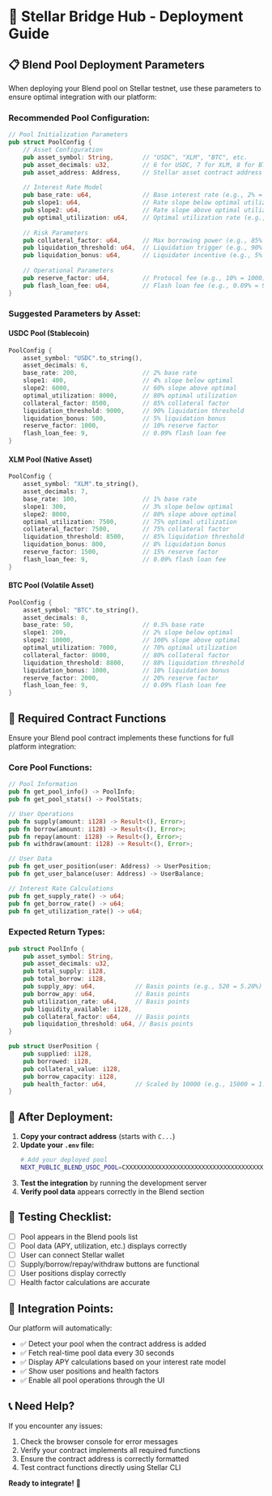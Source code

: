 # 🚀 Stellar Bridge Hub - Deployment Guide

## 📋 **Blend Pool Deployment Parameters**

When deploying your Blend pool on Stellar testnet, use these parameters to ensure optimal integration with our platform:

### **Recommended Pool Configuration:**

```rust
// Pool Initialization Parameters
pub struct PoolConfig {
    // Asset Configuration
    pub asset_symbol: String,        // "USDC", "XLM", "BTC", etc.
    pub asset_decimals: u32,         // 6 for USDC, 7 for XLM, 8 for BTC
    pub asset_address: Address,      // Stellar asset contract address
    
    // Interest Rate Model
    pub base_rate: u64,              // Base interest rate (e.g., 2% = 200 basis points)
    pub slope1: u64,                 // Rate slope below optimal utilization
    pub slope2: u64,                 // Rate slope above optimal utilization
    pub optimal_utilization: u64,    // Optimal utilization rate (e.g., 80% = 8000)
    
    // Risk Parameters
    pub collateral_factor: u64,      // Max borrowing power (e.g., 85% = 8500)
    pub liquidation_threshold: u64,  // Liquidation trigger (e.g., 90% = 9000)
    pub liquidation_bonus: u64,      // Liquidator incentive (e.g., 5% = 500)
    
    // Operational Parameters
    pub reserve_factor: u64,         // Protocol fee (e.g., 10% = 1000)
    pub flash_loan_fee: u64,         // Flash loan fee (e.g., 0.09% = 9)
}
```

### **Suggested Parameters by Asset:**

#### **USDC Pool (Stablecoin)**
```rust
PoolConfig {
    asset_symbol: "USDC".to_string(),
    asset_decimals: 6,
    base_rate: 200,                  // 2% base rate
    slope1: 400,                     // 4% slope below optimal
    slope2: 6000,                    // 60% slope above optimal
    optimal_utilization: 8000,       // 80% optimal utilization
    collateral_factor: 8500,         // 85% collateral factor
    liquidation_threshold: 9000,     // 90% liquidation threshold
    liquidation_bonus: 500,          // 5% liquidation bonus
    reserve_factor: 1000,            // 10% reserve factor
    flash_loan_fee: 9,               // 0.09% flash loan fee
}
```

#### **XLM Pool (Native Asset)**
```rust
PoolConfig {
    asset_symbol: "XLM".to_string(),
    asset_decimals: 7,
    base_rate: 100,                  // 1% base rate
    slope1: 300,                     // 3% slope below optimal
    slope2: 8000,                    // 80% slope above optimal
    optimal_utilization: 7500,       // 75% optimal utilization
    collateral_factor: 7500,         // 75% collateral factor
    liquidation_threshold: 8500,     // 85% liquidation threshold
    liquidation_bonus: 800,          // 8% liquidation bonus
    reserve_factor: 1500,            // 15% reserve factor
    flash_loan_fee: 9,               // 0.09% flash loan fee
}
```

#### **BTC Pool (Volatile Asset)**
```rust
PoolConfig {
    asset_symbol: "BTC".to_string(),
    asset_decimals: 8,
    base_rate: 50,                   // 0.5% base rate
    slope1: 200,                     // 2% slope below optimal
    slope2: 10000,                   // 100% slope above optimal
    optimal_utilization: 7000,       // 70% optimal utilization
    collateral_factor: 8000,         // 80% collateral factor
    liquidation_threshold: 8800,     // 88% liquidation threshold
    liquidation_bonus: 1000,         // 10% liquidation bonus
    reserve_factor: 2000,            // 20% reserve factor
    flash_loan_fee: 9,               // 0.09% flash loan fee
}
```

## 🔧 **Required Contract Functions**

Ensure your Blend pool contract implements these functions for full platform integration:

### **Core Pool Functions:**
```rust
// Pool Information
pub fn get_pool_info() -> PoolInfo;
pub fn get_pool_stats() -> PoolStats;

// User Operations
pub fn supply(amount: i128) -> Result<(), Error>;
pub fn borrow(amount: i128) -> Result<(), Error>;
pub fn repay(amount: i128) -> Result<(), Error>;
pub fn withdraw(amount: i128) -> Result<(), Error>;

// User Data
pub fn get_user_position(user: Address) -> UserPosition;
pub fn get_user_balance(user: Address) -> UserBalance;

// Interest Rate Calculations
pub fn get_supply_rate() -> u64;
pub fn get_borrow_rate() -> u64;
pub fn get_utilization_rate() -> u64;
```

### **Expected Return Types:**
```rust
pub struct PoolInfo {
    pub asset_symbol: String,
    pub asset_decimals: u32,
    pub total_supply: i128,
    pub total_borrow: i128,
    pub supply_apy: u64,           // Basis points (e.g., 520 = 5.20%)
    pub borrow_apy: u64,           // Basis points
    pub utilization_rate: u64,     // Basis points
    pub liquidity_available: i128,
    pub collateral_factor: u64,    // Basis points
    pub liquidation_threshold: u64, // Basis points
}

pub struct UserPosition {
    pub supplied: i128,
    pub borrowed: i128,
    pub collateral_value: i128,
    pub borrow_capacity: i128,
    pub health_factor: u64,        // Scaled by 10000 (e.g., 15000 = 1.5)
}
```

## 📝 **After Deployment:**

1. **Copy your contract address** (starts with `C...`)
2. **Update your `.env` file:**
   ```bash
   # Add your deployed pool
   NEXT_PUBLIC_BLEND_USDC_POOL=CXXXXXXXXXXXXXXXXXXXXXXXXXXXXXXXXXXXXXXXXXXXXXXXXXXXXXXXX
   ```
3. **Test the integration** by running the development server
4. **Verify pool data** appears correctly in the Blend section

## 🧪 **Testing Checklist:**

- [ ] Pool appears in the Blend pools list
- [ ] Pool data (APY, utilization, etc.) displays correctly
- [ ] User can connect Stellar wallet
- [ ] Supply/borrow/repay/withdraw buttons are functional
- [ ] User positions display correctly
- [ ] Health factor calculations are accurate

## 🔗 **Integration Points:**

Our platform will automatically:
- ✅ Detect your pool when the contract address is added
- ✅ Fetch real-time pool data every 30 seconds
- ✅ Display APY calculations based on your interest rate model
- ✅ Show user positions and health factors
- ✅ Enable all pool operations through the UI

## 📞 **Need Help?**

If you encounter any issues:
1. Check the browser console for error messages
2. Verify your contract implements all required functions
3. Ensure the contract address is correctly formatted
4. Test contract functions directly using Stellar CLI

**Ready to integrate!** 🎉